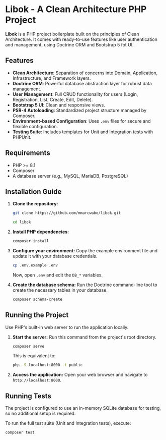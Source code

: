 # Libok - A Clean Architecture PHP Project

**Libok** is a PHP project boilerplate built on the principles of Clean Architecture. It comes with ready-to-use features like user authentication and management, using Doctrine ORM and Bootstrap 5 fot UI.

## Features

-   **Clean Architecture**: Separation of concerns into Domain, Application, Infrastructure, and Framework layers.
-   **Doctrine ORM**: Powerful database abstraction layer for robust data management.
-   **User Management**: Full CRUD functionality for users (Login, Registration, List, Create, Edit, Delete).
-   **Bootstrap 5 UI**: Clean and responsive views.
-   **PSR-4 Autoloading**: Standardized project structure managed by Composer.
-   **Environment-based Configuration**: Uses `.env` files for secure and flexible configuration.
-   **Testing Suite**: Includes templates for Unit and Integration tests with PHPUnit.

## Requirements

-   PHP >= 8.1
-   Composer
-   A database server (e.g., MySQL, MariaDB, PostgreSQL)

## Installation Guide

1.  **Clone the repository:**
    ```bash
    git clone https://github.com/mmarcwabo/libok.git

    cd libok
    ```

2.  **Install PHP dependencies:**
    ```bash
    composer install
    ```

3.  **Configure your environment:**
    Copy the example environment file and update it with your database credentials.
    ```bash
    cp .env.example .env
    ```
    Now, open `.env` and edit the `DB_*` variables.

4.  **Create the database schema:**
    Run the Doctrine command-line tool to create the necessary tables in your database.
    ```bash
    composer schema-create
    ```

## Running the Project

Use PHP's built-in web server to run the application locally.

1.  **Start the server:**
    Run this command from the project's root directory.
    ```bash
    composer serve
    ```
    This is equivalent to:
    ```bash
    php -S localhost:8000 -t public
    ```

2.  **Access the application:**
    Open your web browser and navigate to `http://localhost:8000`.

## Running Tests

The project is configured to use an in-memory SQLite database for testing, so no additional setup is required.

To run the full test suite (Unit and Integration tests), execute:

```bash
composer test